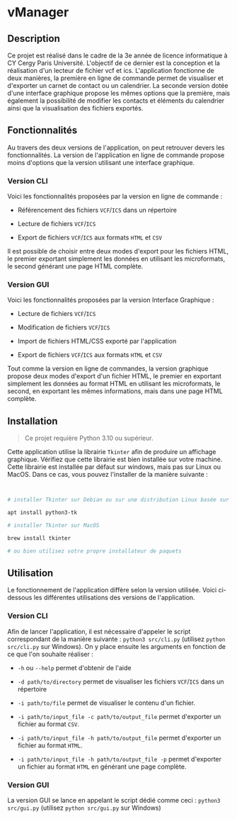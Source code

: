 # vManager

## Description

Ce projet est réalisé dans le cadre de la 3e année de licence informatique à CY Cergy Paris Université. L'objectif de ce dernier est la conception et la réalisation d'un lecteur de fichier vcf et ics. L'application fonctionne de deux manières, la première en ligne de commande permet de visualiser et d'exporter un carnet de contact ou un calendrier. La seconde version dotée d'une interface graphique propose les mêmes options que la première, mais également la possibilité de modifier les contacts et éléments du calendrier ainsi que la visualisation des fichiers exportés.

## Fonctionnalités

Au travers des deux versions de l'application, on peut retrouver devers les fonctionnalités. La version de l'application en ligne de commande propose moins d'options que la version utilisant une interface graphique.

### Version CLI

Voici les fonctionnalités proposées par la version en ligne de commande :

- Référencement des fichiers `VCF`/`ICS` dans un répertoire

- Lecture de fichiers `VCF`/`ICS`

- Export de fichiers `VCF`/`ICS` aux formats `HTML` et `CSV`

Il est possible de choisir entre deux modes d'export pour les fichiers HTML, le premier exportant simplement les données en utilisant les microformats, le second générant une page HTML complète.

### Version GUI

Voici les fonctionnalités proposées par la version Interface Graphique :

- Lecture de fichiers `VCF`/`ICS`

- Modification de fichiers `VCF`/`ICS`

- Import de fichiers HTML/CSS exporté par l'application

- Export de fichiers `VCF`/`ICS` aux formats `HTML` et `CSV`

Tout comme la version en ligne de commandes, la version graphique propose deux modes d'export d'un fichier HTML, le premier en exportant simplement les données au format HTML en utilisant les microformats, le second, en exportant les mêmes informations, mais dans une page HTML complète.

## Installation

> Ce projet requière Python 3.10 ou supérieur.

Cette application utilise la librairie `Tkinter` afin de produire un affichage graphique. Vérifiez que cette librairie est bien installée sur votre machine. Cette librairie est installée par défaut sur windows, mais pas sur Linux ou MacOS. Dans ce cas, vous pouvez l'installer de la manière suivante :

```sh


# installer Tkinter sur Debian ou sur une distribution Linux basée sur Debian

apt install python3-tk

# installer Tkinter sur MacOS

brew install tkinter

# ou bien utilisez votre propre installateur de paquets
```

## Utilisation

Le fonctionnement de l'application diffère selon la version utilisée. Voici ci-dessous les différentes utilisations des versions de l'application.

### Version CLI

Afin de lancer l'application, il est nécessaire d'appeler le script correspondant de la manière suivante : `python3 src/cli.py` (utilisez `python src/cli.py` sur Windows). On y place ensuite les arguments en fonction de ce que l'on souhaite réaliser :

- `-h` ou `--help` permet d'obtenir de l'aide

- `-d path/to/directory` permet de visualiser les fichiers `VCF`/`ICS` dans un répertoire

- `-i path/to/file` permet de visualiser le contenu d'un fichier.

- `-i path/to/input_file -c path/to/output_file` permet d'exporter un fichier au format `CSV`.

- `-i path/to/input_file -h path/to/output_file` permet d'exporter un fichier au format `HTML`.

- `-i path/to/input_file -h path/to/output_file -p` permet d'exporter un fichier au format `HTML` en générant une page complète.

### Version GUI

La version GUI se lance en appelant le script dédié comme ceci : `python3 src/gui.py` (utilisez `python src/gui.py` sur Windows)

